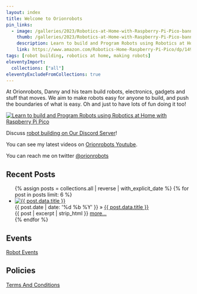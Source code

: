 ```yaml
---
layout: index
title: Welcome to Orionrobots
pin_links:
  - image: /galleries/2023/Robotics-at-Home-with-Raspberry-Pi-Pico-banner-2048.png
    thumb: /galleries/2023/Robotics-at-Home-with-Raspberry-Pi-Pico-banner-2048.png
    description: Learn to build and Program Robots using Robotics at Home with Raspberry Pi Pico
    link: https://www.amazon.com/Robotics-Home-Raspberry-Pi-Pico/dp/1492079941
tags: [robot building, robotics at home, making robots]
eleventyImport:
  collections: ["all"]
eleventyExcludeFromCollections: true
---
```

At Orionrobots, Danny and his team build robots, electronics, gadgets and stuff that moves.
We aim to make robots easy for anyone to build, and push the boundaries of what is easy. Oh and just to have lots of fun doing it too!

<a href="https://packt.link/5swS2" title="Learn to build and Program Robots using Robotics at Home with Raspberry Pi Pico"><img src="/galleries/2023/Robotics-at-Home-with-Raspberry-Pi-Pico-banner-2048.jpg"
  alt="Learn to build and Program Robots using Robotics at Home with Raspberry Pi Pico"
  sizes="(min-width: 1200px) 1140px, (min-width: 1000px) 940px, (min-width: 800px) 720px, 93.75vw"
  srcset="/galleries/2023/Robotics-at-Home-with-Raspberry-Pi-Pico-banner-720.jpg 720w, /galleries/2023/Robotics-at-Home-with-Raspberry-Pi-Pico-banner-1140.jpg 1140w, /galleries/2023/Robotics-at-Home-with-Raspberry-Pi-Pico-banner-1280.jpg 1280w"></a>

Discuss [robot building on Our Discord Server](https://discord.gg/sMnPxFhAe2)!

You can see my latest videos on [Orionrobots Youtube](https://youtube.com/orionrobots).

You can reach me on twitter [@orionrobots](https://twitter.com/orionrobots)

## Recent Posts

<ul class="posts">
  {% assign posts = collections.all | reverse | with_explicit_date %}
  {% for post in posts limit: 6 %}
    <li class="post media d-flex">
      <a class="media-left" href="{{ BASE_PATH }}{{ post.url }}"><img alt="{{ post.data.title }}"       class="media-object index_post_thumb"
        {% if post | has_thumbnail %}src="{% thumbnail post %}"{% endif %}></a>
      <div class="flex-grow-1 ms-3">
        <div class="media-heading"><span class="post_date">{{ post.date | date: '%d %b %Y' }}</span> &raquo;
          <a class="post_title" href="{{ BASE_PATH }}{{ post.url }}">{{ post.data.title }}</a>
        </div>
          <div class="clearfix post_excerpt">
            {{ post | excerpt | strip_html }}
            <a href="{{ BASE_PATH }}{{ post.url }}">more...</a>
          </div>
      </div>
    </li>
  {% endfor %}
</ul>

## Events

[Robot Events](wiki/robot_events.html)

## Policies

<a href="/wiki/terms_and_conditions.html" title="Terms And Conditions">Terms And Conditions</a>
